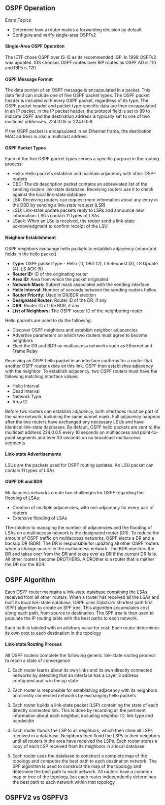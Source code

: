 ## OSPF Operation

Exam Topics
- Determine how a router makes a forwarding decision by default
- Configure and verify single-area OSPFv2

#### Single-Area OSPF Operation 

The IETF chose OSPF over IS-IS as its recommended IGP. In 1998 OSPFv2 was updated. IOS chooses OSPF routes over RIP routes as OSPF AD is 110 and RIPs is 120

#### OSPF Message Format

The data portion of an OSPF message is encapsulated in a packet. This data field can include one of five OSPF packet types. 
The OSPF packet header is included with every OSPF packet, regardless of its type. The OSPF packet header and packet type-specific data are then encapsulated in an IP packet. In the IP packet header, the protocol field is set to 89 to indicate OSPF and the destination address is typically set to one of two multicast addresses. 224.0.05 or 224.0.0.6. 

If the OSPF packet is encapsulated in an Ethernet frame, the destination MAC address is also a multicast address

#### OSPF Packet Types

Each of the five OSPF packet types serves a specific purpose in the routing process:

* Hello: Hello packets establish and maintain adjacency with other OSPF routers
* DBD: The db description packet contains an abbreviated list of the sending routers link-state database. Receiving routers use it to check against the local link-state database
* LSR: Receiving routers can request more information about any entry in the DBD by sending a link-state request (LSR)
* LSU: Link-state update packets reply to LSRs and announce new information. LSUs contain 11 types of LSAs
* LSack: When an LSu is received, the router send a link-state acknowledgment to confirm receipt of the LSU 

#### Neighbor Establishment

OSPF neighbors exchange hello packets to establish adjacency
(important fields in the hello packet)

* **Type:** OSPF packet type - Hello (1), DBD (2), LS Request (3), LS Update (4), LS ACK (5)
* **Router ID:** ID of the originating router 
* **Area ID:** Area from which the packet originated
* **Network Mask:** Subnet mask associated with the sending interface
* **Hello Interval:** Number of seconds between the sending routers hellos
* **Router Priority:** Used in DR/BDR election
* **Designated Router:** Router iD of the DR, if any 
* **DBR:** Router ID of the BDR, if any 
* **List of Neighbors:** The OSPF router ID of the neighboring router 

Hello packets are used to do the following:

- Discover OSPF neighbors and establish neighbor adjacencies
- Advertise parameters on which two routers must agree to become neighbors 
- Elect the DR and BDR on multiaccess networks such as Ethernet and Frame Relay

Receiving an OSPF hello packet in an interface confirms for a router that another OSPF router exists on this link. OSPF then establishes adjacency with the neighbor. To establish adjacency, two OSPF routers must have the following matching interface values:

* Hello Interval
* Dead Interval
* Network Type 
* Area ID 

Before two routers can establish adjacency, both interfaces must be part of the same network, including the same subnet mask. Full adjacency happens after the two routers have exchanged any necessary LSUs and have identical link-state databases. By default, OSPF hello packets are sent to the multicast address 224.0.0.5 every 10 seconds on multiaccess and point-to-point segments and ever 30 seconds on no broadcast multiaccess segments

#### Link-state Advertisements

LSUs are the packets used for OSPF routing updates. An LSU packet can contain 11 types of LSAs

#### OSPF DR and BDR 

Multiaccess networks create two challenges for OSPF regarding the flooding of LSAs:
- Creation of multiple adjacencies, with one adjacency for every pair of routers
- Extensive flooding of LSAs

The solution to managing the number of adjacencies and the flooding of LSAs on a multiaccess network is the designated router (DR). To reduce the amount of OSPF traffic on multiaccess networks, OSPF elects a DR and a backup DR (BDR). The DR is responsible for updating all other OSPF routers when a change occurs in the multiaccess network. The BDR monitors the DR and takes over from the DR and takes over as DR if the current DR fails. All other routers become DROTHERS. A DROther is a router that is neither the DR nor the BDR.

## OSPF Algorithm

Each OSPF router maintains a link-state database containing the LSAs received from all other routers. When a router has received all the LSAs and built its local link-state database, OSPF uses Dijkstra's shortest path first (SPF) algorithm to create an SPF tree. This algorithm accumulates cost along each path, from source to destination. The SPF tree is then used to populate the IP routing table with the best paths to each network. 

Each path is labeled with an arbitrary value for cost. Each router determines its own cost to each destination in the topology

#### Link-state Routing Process

All OSPF routers complete the following generic link-state routing process to reach a state of convergence

1. Each router learns about its own links and its own directly connected networks by detecting that an interface has a Layer 3 address configured and is in the up state 

2. Each router is responsible for establishing adjacency with its neighbors on directly connected networks by exchanging hello packets

3. Each router builds a link-state packet (LSP) containing the state of each directly connected link. This is done by recording all the pertinent information about each neighbor, including neighbor ID, link type and bandwidth

4. Each router floods the LSP to all neighbors, which then store all LSPs received in a database. Neighbors then flood the LSPs to their neighbors until all routers in the area have received the LSPs. Each router stores a copy of each LSP received from its neighbors in a local database

5. Each router uses the database to construct a complete map of the topology and computes the best path to each destination network. The SPF algorithm is used to construct the map of the topology and determine the best path to each network. All routers have a common map or tree of the topology, but each router independently determines the best path to each network within that topology

## OSPFV2 vs OSPFV3
